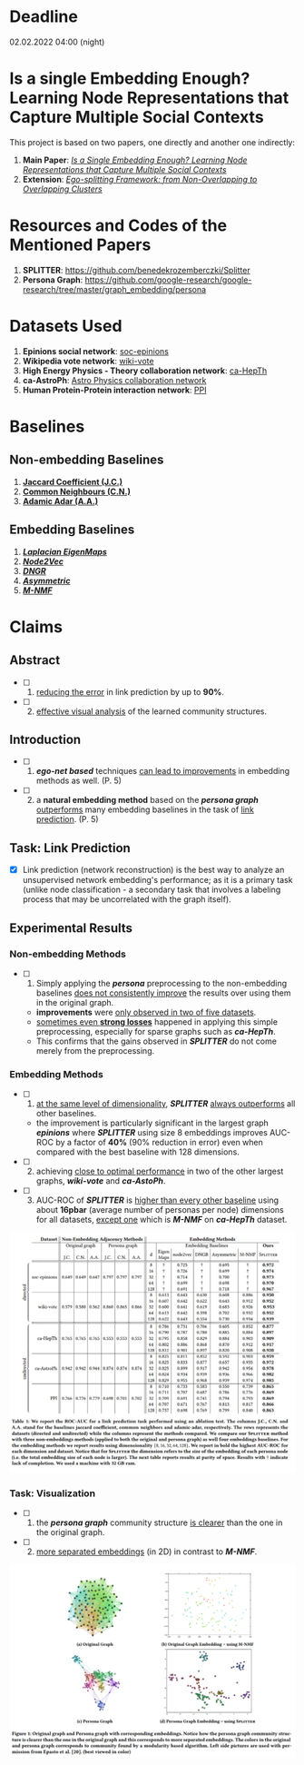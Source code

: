 # Deadline
02.02.2022 04:00 (night)
# Is a single Embedding Enough? Learning Node Representations that Capture Multiple Social Contexts
This project is based on two papers, one directly and another one indirectly:
1. **Main Paper**: [*Is a Single Embedding Enough? Learning Node Representations that Capture Multiple Social Contexts*](https://arxiv.org/abs/1905.02138)
2. **Extension**: [*Ego-splitting Framework: from Non-Overlapping to Overlapping Clusters*](https://www.kdd.org/kdd2017/papers/view/ego-splitting-framework-from-non-overlapping-to-overlapping-clusters)

# Resources and Codes of the Mentioned Papers
1. **SPLITTER**: https://github.com/benedekrozemberczki/Splitter
2. **Persona Graph**: https://github.com/google-research/google-research/tree/master/graph_embedding/persona

# Datasets Used
1. **Epinions social network**: [soc-epinions](https://snap.stanford.edu/data/soc-Epinions1.html)
2. **Wikipedia vote network**: [wiki-vote](https://snap.stanford.edu/data/wiki-Vote.html)
3. **High Energy Physics - Theory collaboration network**: [ca-HepTh](https://snap.stanford.edu/data/ca-HepTh.html)
4. **ca-AstroPh**: [Astro Physics collaboration network](https://snap.stanford.edu/data/ca-AstroPh.html)
5. **Human Protein-Protein interaction network**: [PPI](https://snap.stanford.edu/biodata/datasets/10000/10000-PP-Pathways.html)

# Baselines
## Non-embedding Baselines
1. [**Jaccard Coefficient (J.C.)**](https://networkx.org/documentation/stable/reference/algorithms/generated/networkx.algorithms.link_prediction.jaccard_coefficient.html)
2. [**Common Neighbours (C.N.)**](https://networkx.org/documentation/stable/reference/generated/networkx.classes.function.common_neighbors.html)
3. [**Adamic Adar (A.A.)**](https://networkx.org/documentation/stable/reference/algorithms/generated/networkx.algorithms.link_prediction.adamic_adar_index.html#networkx.algorithms.link_prediction.adamic_adar_index)

## Embedding Baselines
1. [**_Laplacian EigenMaps_**](https://github.com/JAVI897/Laplacian-Eigenmaps)
2. [**_Node2Vec_**](https://github.com/aditya-grover/node2vec)
3. [**_DNGR_**](https://github.com/apoorvavinod/DNGR)
4. [**_Asymmetric_**](https://github.com/google/asymproj_edge_dnn)
5. [**_M-NMF_**](https://github.com/benedekrozemberczki/M-NMF)

# Claims 
## Abstract
- [ ] 1. <ins>reducing the error</ins> in link prediction by up to **90%**.
- [ ] 2. <ins>effective visual analysis</ins> of the learned community structures.

## Introduction
- [ ] 1. **_ego-net based_** techniques <ins>can lead to improvements</ins> in embedding methods as well. (P. 5)
- [ ] 2. a **natural embedding method** based on the **_persona graph_** <ins>outperforms</ins> many embedding baselines in the task of <ins>link prediction</ins>. (P. 5)

## Task: Link Prediction
- [X] Link prediction (network reconstruction) is the best way to analyze an unsupervised network embedding's performance; as it is a primary task (unlike node classification - a secondary task that involves a labeling process that may be uncorrelated with the graph itself).

## Experimental Results
### Non-embedding Methods
- [ ] 1. Simply applying the **_persona_** preprocessing to the non-embedding baselines <ins>does not consistently improve</ins> the results over using them in the original graph.
   - **improvements** were <ins>only observed in two of five datasets</ins>.
   - <ins>sometimes even **strong losses**</ins> happened in applying this simple preprocessing, especially for sparse graphs such as **_ca-HepTh_**.
   - This confirms that the gains observed in **_SPLITTER_** do not come merely from the preprocessing.

### Embedding Methods
- [ ] 1. <ins>at the same level of dimensionality</ins>, **_SPLITTER_** <ins>always outperforms</ins> all other baselines.
   - the improvement is particularly significant in the largest graph **_epinions_** where **_SPLITTER_** using size 8 embeddings improves AUC-ROC by a factor of **40%** (90% reduction in error) even when compared with the best baseline with 128 dimensions.
- [ ] 2. achieving <ins>close to optimal performance</ins> in two of the other largest graphs, **_wiki-vote_** and **_ca-AstoPh_**.
- [ ] 3. AUC-ROC of **_SPLITTER_** is <ins>higher than every other baseline</ins> using about **16pbar** (average number of personas per node) dimensions for all datasets, <ins>except one</ins> which is **_M-NMF_** on **_ca-HepTh_** dataset.

<!-- ![Link Prediction Results](link_prediction_results.png) -->
<p align="middle">
  <img src="link_prediction_results.png" width="700" />
</p>

### Task: Visualization
- [ ] 1. the **_persona graph_** community structure <ins>is clearer</ins> than the one in the original graph.
- [ ] 2. <ins>more separated embeddings</ins> (in 2D) in contrast to **_M-NMF_**.

<p align="middle">
  <img src="visualization_results.png" width="700" />
</p>

